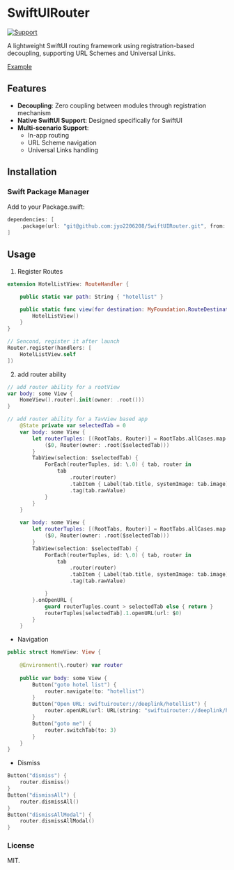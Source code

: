 # SwiftUIRouter

[![Support](https://img.shields.io/badge/support-iOS%2017%2B%20-blue.svg?style=flat)](https://www.apple.com/nl/ios/)&nbsp;

A lightweight SwiftUI routing framework using registration-based decoupling, supporting URL Schemes and Universal Links.

[Example](https://github.com/jyo2206208/SwiftUIRouterExample)

## Features

- **Decoupling**: Zero coupling between modules through registration mechanism
- **Native SwiftUI Support**: Designed specifically for SwiftUI
- **Multi-scenario Support**:
  - In-app routing
  - URL Scheme navigation
  - Universal Links handling

## Installation

### Swift Package Manager

Add to your Package.swift:
```swift
dependencies: [
    .package(url: "git@github.com:jyo2206208/SwiftUIRouter.git", from: "1.0.0")
]
```

## Usage
1. Register Routes

```swift
extension HotelListView: RouteHandler {

    public static var path: String { "hotellist" }

    public static func view(for destination: MyFoundation.RouteDestination) -> HotelListView? {
        HotelListView()
    }
}

```
```swift
// Sencond, register it after launch
Router.register(handlers: [
    HotelListView.self
])
```

2. add router ability

```swift
// add router ability for a rootView
var body: some View {
    HomeView().router(.init(owner: .root()))
}

```
```swift
// add router ability for a TavView based app
	@State private var selectedTab = 0
    var body: some View {
        let routerTuples: [(RootTabs, Router)] = RootTabs.allCases.map {
            ($0, Router(owner: .root($selectedTab)))
        }
        TabView(selection: $selectedTab) {
            ForEach(routerTuples, id: \.0) { tab, router in
                tab
                    .router(router)
                    .tabItem { Label(tab.title, systemImage: tab.image) }
                    .tag(tab.rawValue)
            }
        }
    }
```
```swift
    var body: some View {
        let routerTuples: [(RootTabs, Router)] = RootTabs.allCases.map {
            ($0, Router(owner: .root($selectedTab)))
        }
        TabView(selection: $selectedTab) {
            ForEach(routerTuples, id: \.0) { tab, router in
                tab
                    .router(router)
                    .tabItem { Label(tab.title, systemImage: tab.image) }
                    .tag(tab.rawValue)

            }
        }.onOpenURL {
            guard routerTuples.count > selectedTab else { return }
            routerTuples[selectedTab].1.openURL(url: $0)
        }
    }
```


 * Navigation

```swift
public struct HomeView: View {
    
    @Environment(\.router) var router
    
    public var body: some View {
        Button("goto hotel list") {
            router.navigate(to: "hotellist")
        }
        Button("Open URL: swiftuirouter://deeplink/hotellist") {
            router.openURL(url: URL(string: "swiftuirouter://deeplink/hotellist")!)
        }
        Button("goto me") {
            router.switchTab(to: 3)
        }
    }
}
```

 * Dismiss

```swift
Button("dismiss") {
    router.dismiss()
}
Button("dismissAll") {
    router.dismissAll()
}
Button("dismissAllModal") {
    router.dismissAllModal()
}
```



### License

MIT.
